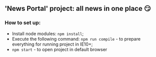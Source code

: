 ## 'News Portal' project: all news in one place :smirk:

### How to set up:
* Install node modules: `npm install`;
* Execute the following command: `npm run compile` - to prepare everything for running project in IE10+;
* `npm start` - to open project in default browser
